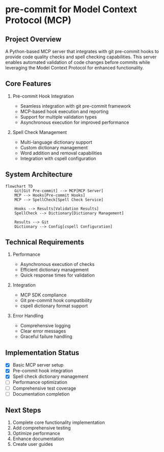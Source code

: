 # pre-commit for Model Context Protocol (MCP)

## Project Overview

A Python-based MCP server that integrates with git pre-commit hooks to provide code quality checks and spell checking capabilities. This server enables automated validation of code changes before commits while leveraging the Model Context Protocol for enhanced functionality.

## Core Features

1. Pre-commit Hook Integration
   - Seamless integration with git pre-commit framework
   - MCP-based hook execution and reporting
   - Support for multiple validation types
   - Asynchronous execution for improved performance

2. Spell Check Management
   - Multi-language dictionary support
   - Custom dictionary management
   - Word addition and removal capabilities
   - Integration with cspell configuration

## System Architecture

```mermaid
flowchart TD
    Git[Git Pre-commit] --> MCP[MCP Server]
    MCP --> Hooks[Pre-commit Hooks]
    MCP --> SpellCheck[Spell Check Service]
    
    Hooks --> Results[Validation Results]
    SpellCheck --> Dictionary[Dictionary Management]
    
    Results --> Git
    Dictionary --> Config[cspell Configuration]
```

## Technical Requirements

1. Performance
   - Asynchronous execution of checks
   - Efficient dictionary management
   - Quick response times for validation

2. Integration
   - MCP SDK compliance
   - Git pre-commit hook compatibility
   - cspell dictionary format support

3. Error Handling
   - Comprehensive logging
   - Clear error messages
   - Graceful failure handling

## Implementation Status

- [x] Basic MCP server setup
- [x] Pre-commit hook integration
- [x] Spell check dictionary management
- [ ] Performance optimization
- [ ] Comprehensive test coverage
- [ ] Documentation completion

## Next Steps

1. Complete core functionality implementation
2. Add comprehensive testing
3. Optimize performance
4. Enhance documentation
5. Create user guides
